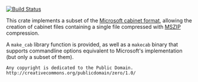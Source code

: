 [![Build Status](https://travis-ci.org/luser/rust-makecab.svg?branch=master)](https://travis-ci.org/luser/rust-makecab)

This crate implements a subset of the [Microsoft cabinet format](https://msdn.microsoft.com/en-us/library/bb417343.aspx#cabinet_format), allowing the creation of cabinet files containing a single file compressed with [MSZIP](https://msdn.microsoft.com/en-us/library/bb417343.aspx#microsoftmszipdatacompressionformat) compression.

A `make_cab` library function is provided, as well as a `makecab` binary that supports commandline options equivalent to Microsoft's implementation (but only a subset of them).

```
Any copyright is dedicated to the Public Domain.
http://creativecommons.org/publicdomain/zero/1.0/
```
